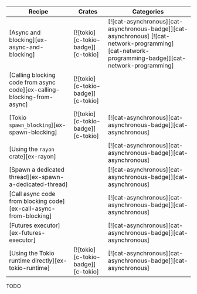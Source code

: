 | Recipe | Crates | Categories |
|--------|--------|------------|
| [Async and blocking][ex-async-and-blocking] | [![tokio][c-tokio-badge]][c-tokio] | [![cat-asynchronous][cat-asynchronous-badge]][cat-asynchronous] [![cat-network-programming][cat-network-programming-badge]][cat-network-programming] |
| [Calling blocking code from async code][ex-calling-blocking-from-async] | [![tokio][c-tokio-badge]][c-tokio] |  |
| [Tokio `spawn_blocking`][ex-spawn-blocking] | [![tokio][c-tokio-badge]][c-tokio]  | [![cat-asynchronous][cat-asynchronous-badge]][cat-asynchronous] |
| [Using the `rayon` crate][ex-rayon] |  | [![cat-asynchronous][cat-asynchronous-badge]][cat-asynchronous] |
| [Spawn a dedicated thread][ex-spawn-a-dedicated-thread] |  | [![cat-asynchronous][cat-asynchronous-badge]][cat-asynchronous] |
| [Call async code from blocking code][ex-call-async-from-blocking] |  | [![cat-asynchronous][cat-asynchronous-badge]][cat-asynchronous] |
| [Futures executor][ex-futures-executor] |  | [![cat-asynchronous][cat-asynchronous-badge]][cat-asynchronous] |
| [Using the Tokio runtime directly][ex-tokio-runtime] | [![tokio][c-tokio-badge]][c-tokio]  | [![cat-asynchronous][cat-asynchronous-badge]][cat-asynchronous] |

<div class="hidden">
TODO
</div>
